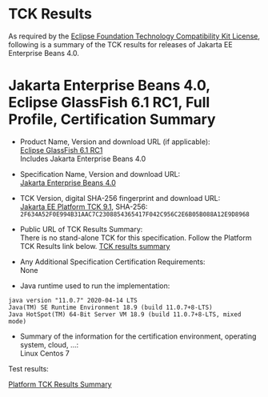 TCK Results
===========

As required by the
[Eclipse Foundation Technology Compatibility Kit License](https://www.eclipse.org/legal/tck.php),
following is a summary of the TCK results for releases of Jakarta EE Enterprise Beans 4.0.

# Jakarta Enterprise Beans 4.0, Eclipse GlassFish 6.1 RC1, Full Profile, Certification Summary

- Product Name, Version and download URL (if applicable): <br/>
  [Eclipse GlassFish 6.1 RC1](https://download.eclipse.org/ee4j/glassfish/glassfish-6.1.0-RC1.zip)<br/>
  Includes Jakarta Enterprise Beans 4.0

- Specification Name, Version and download URL: <br/>
  [Jakarta Enterprise Beans 4.0](https://jakarta.ee/specifications/enterprise-beans/4.0/)

- TCK Version, digital SHA-256 fingerprint and download URL: <br/>
  [Jakarta EE Platform TCK 9.1](https://download.eclipse.org/ee4j/jakartaee-tck/jakartaee9-eftl/promoted/jakarta-jakartaeetck-9.1.0.zip), 
  SHA-256: `2F634A52F0E994B31AAC7C2308854365417F042C956C2E6B05B088A12E9D8968`

- Public URL of TCK Results Summary: <br/>
  There is no stand-alone TCK for this specification. Follow the Platform TCK Results link below.
  [TCK results summary](./TCK-Results-6.1-RC1)

- Any Additional Specification Certification Requirements: <br/>
  None

- Java runtime used to run the implementation: <br/>
```
java version "11.0.7" 2020-04-14 LTS
Java(TM) SE Runtime Environment 18.9 (build 11.0.7+8-LTS)
Java HotSpot(TM) 64-Bit Server VM 18.9 (build 11.0.7+8-LTS, mixed mode)
```

- Summary of the information for the certification environment, operating system, cloud, ...: <br/>
  Linux Centos 7


Test results:

[Platform TCK Results Summary](../../jakarta-platform/9.1/TCK-Results-6.1-RC1)
